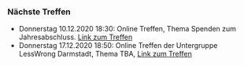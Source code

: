 ### Nächste Treffen

  * Donnerstag 10.12.2020 18:30: Online Treffen, Thema Spenden zum Jahresabschluss. [Link zum Treffen](https://meet.ealokal.de/EADarmstadt)
  * Donnerstag 17.12.2020 18:50: Online Treffen der Untergruppe LessWrong Darmstadt, Thema TBA, [Link zum Treffen](https://meet.ealokal.de/lesswrongDarmstadt)
